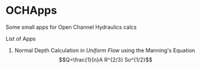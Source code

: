 # OCHApps
Some small apps for Open Channel Hydraulics calcs

List of Apps

1. Normal Depth Calculation in *Uniform Flow* using the Manning's Equation
$$Q=\frac{1}{n}A R^{2/3} So^{1/2}$$

